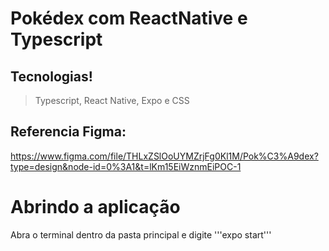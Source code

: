 # Pokédex com ReactNative e Typescript

## Tecnologias!
>Typescript, React Native, Expo e CSS

## Referencia Figma:
https://www.figma.com/file/THLxZSlOoUYMZrjFg0Kl1M/Pok%C3%A9dex?type=design&node-id=0%3A1&t=lKm15EiWznmEiPOC-1

# Abrindo a aplicação
Abra o terminal dentro da pasta principal e digite
'''expo start'''
